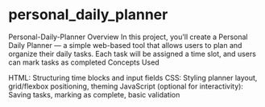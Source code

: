 # personal_daily_planner
Personal-Daily-Planner
Overview In this project, you'll create a Personal Daily Planner — a simple web-based tool that allows users to plan and organize their daily tasks. Each task will be assigned a time slot, and users can mark tasks as completed Concepts Used

HTML: Structuring time blocks and input fields
CSS: Styling planner layout, grid/flexbox positioning, theming
JavaScript (optional for interactivity): Saving tasks, marking as complete, basic validation

